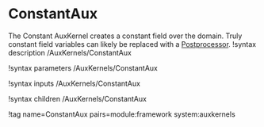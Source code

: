 # ConstantAux

The Constant AuxKernel creates a constant field over the domain. Truly constant field variables can likely be replaced with a [Postprocessor](/Postprocessors/index.md).
!syntax description /AuxKernels/ConstantAux

!syntax parameters /AuxKernels/ConstantAux

!syntax inputs /AuxKernels/ConstantAux

!syntax children /AuxKernels/ConstantAux

!tag name=ConstantAux pairs=module:framework system:auxkernels
